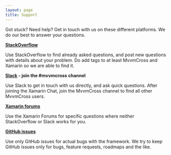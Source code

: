 ```yaml
---
layout: page
title: Support
---
```


Got stuck? Need help? Get in touch with us on these different platforms. We do our best to answer your questions.

**[StackOverflow][so]**

Use StackOverflow to find already asked questions, and post new questions with details about your problem. Do add tags to at least MvvmCross and Xamarin so we are able to find it.

**[Slack][slack] - join the #mvvmcross channel**

Use Slack to get in touch with us directly, and ask quick questions. After joining the Xamarin Chat, join the MvvmCross channel to find all other MvvmCross users.

**[Xamarin forums][xf]**

Use the Xamarin Forums for specific questions where neither StackOverflow or Slack works for you.

**[GitHub issues][gi]**

Use only GitHub issues for actual bugs with the framework. We try to keep GitHub issues only for bugs, feature requests, roadmaps and the like.

[so]: https://stackoverflow.com/questions/tagged/mvvmcross "StackOverflow questions tagged MvvmCross"
[slack]: https://xamarinchat.herokuapp.com/ "Invite yourself to the Xamarin Chat Slack"
[xf]: https://forums.xamarin.com "Xamarin Forums"
[gi]: https://github.com/mvvmcross/mvvmcross "GitHub issues for MvvmCross"
